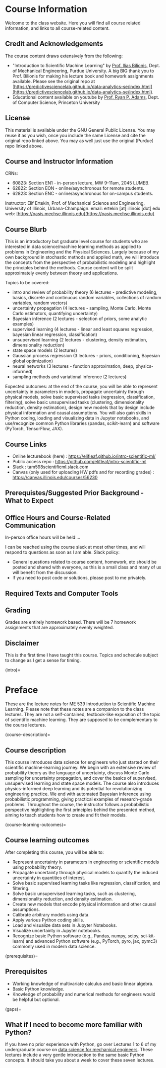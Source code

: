 # Course Information 

Welcome to the class website. Here you will find all course related information, and links to all course-related content. 

## Credit and Acknowledgements 

The course content draws extensively from the following: 

+ "Introduction to Scientific Machine Learning" by [Prof. Ilias Bilionis](https://engineering.purdue.edu/ME/People/ptProfile?resource_id=113500), Dept. of Mechanical Engineering, Purdue University. A big BIG thank you to Prof. Bilionis for making his lecture book and homework assignments available. Please see the original repo at [https://predictivesciencelab.github.io/data-analytics-se/index.html](https://predictivesciencelab.github.io/data-analytics-se/index.html).
+ Educational content available on youtube by [Prof. Ryan P. Adams](https://www.cs.princeton.edu/~rpa/), Dept. of Computer Science, Princeton University

## License 

This material is available under the GNU General Public License. You may reuse it as you wish, once you include the same License and cite the original repo linked above.  You may as well just use the original (Purdue) repo linked above.  

## Course and Instructor Information 

CRNs:
+ 60823: Section EN1 - in-person lecture, MW 9-11am, 2045 LUMEB.
+ 62822: Section EON - online/asynchronous for remote students.
+ 62823: Section ENC - online/asynchronous for on-campus students. 

Instructor: Elif Ertekin, Prof. of Mechanical Science and Engineering, University of Illinois, Urbana-Champaign. 
email: ertekin [at] illinois [dot] edu 
web: [https://oasis.mechse.illinois.edu](https://oasis.mechse.illinois.edu)

## Course Blurb  

This is an introductory but graduate level course for students who are interested in data science/machine learning methods as applied to problems in Engineering and the Physical Sciences.  Largely because of my own background in stochastic methods and applied math, we will introduce the concepts from the perspective of probabilistic modeling and highlight the principles behind the methods. Course content will be split approximately evenly between theory and applications. 

Topics to be covered: 
+ intro and review of probability theory (6 lectures - predictive modeling, basics, discrete and continuous random variables, collections of random variables, random vectors)
+ uncertainty propagation (4 lectures - sampling, Monte Carlo, Monte Carlo estimators, quantifying uncertainty)
+ Bayesian inference (2 lectures - selection of priors, some analytic examples)
+ supervised learning (4 lectures - linear and least squares regression, bayesian linear regression, classification)
+ unsupervised learning (2 lectures - clustering, density estimation, dimensionality reduction)
+ state space models (2 lectures)
+ Gaussian process regression (3 lectures - priors, conditioning, Bayesian global optimization)
+ neural networks (3 lectures - function approximation, deep, physics-informed)
+ sampling methods and variational inference (2 lectures) 

Expected outcomes: at the end of the course, you will be able to represent uncertainty in parameters in models, propagate uncertainty through physical models, solve basic supervised tasks (regression, classification, filtering), solve basic unsupervised tasks (clustering, dimensionality reduction, density estimation), design new models that by design include physical information and causal assumptions.  You will also gain skills in Python coding, loading and visualizing data in Jupyter notebooks, and use/recognize common Python libraries (pandas, scikit-learn) and software (PyTorch, TensorFlow, JAX).   

## Course Links 

+ Online lecturebook (here) :  https://elifleaf.github.io/intro-scientific-ml/ 
+ Public access repo : https://github.com/elifleaf/intro-scientific-ml 
+ Slack : tam598scientificml.slack.com 
+ Canvas (only used for uploading HW pdfs and for recording grades) : https://canvas.illinois.edu/courses/56230 

## Prerequistes/Suggested Prior Background - What to Expect 

## Office Hours and Course-Related Communication 

In-person office hours will be held ... 

I can be reached using the course slack at most other times, and will respond to questions as soon as I am able.  Slack policy: 
+ General questions related to course content, homework, etc should be posted and shared with everyone, as this is a small class and many of us will benefit from the discussion.
+ If you need to post code or solutions, please post to me privately. 

## Required Texts and Computer Tools 

## Grading 

Grades are entirely homework based.  There will be 7 homework assignments that are approximately evenly weighted. 

## Disclaimer 

This is the first time I have taught this course.  Topics and schedule subject to change as I get a sense for timing. 




(intro)=
# Preface

These are the lecture notes for ME 539 Introduction to Scientific Machine Learning.
Please note that these notes are a companion to the class lectures.
They are not a self-contained, textbook-like exposition of the topic of scientific machine learning.
They are supposed to be complementary to the course lectures.

(course-description)=
## Course description

This course introduces data science for engineers who just started on their scientific machine-learning journey. We begin with an extensive review of probability theory as the language of uncertainty, discuss Monte Carlo sampling for uncertainty propagation, and cover the basics of supervised, unsupervised learning and state space models. The course also introduces physics-informed deep learning and its potential for revolutionizing engineering practice. We end with automated Bayesian inference using probabilistic programming, giving practical examples of research-grade problems. Throughout the course, the instructor follows a probabilistic perspective highlighting the first principles behind the presented method, aiming to teach students how to create and fit their models. 

(course-learning-outcomes)=
## Course learning outcomes
After completing this course, you will be able to: 
+ Represent uncertainty in parameters in engineering or scientific models using probability theory.
+ Propagate uncertainty through physical models to quantify the induced uncertainty in quantities of interest.
+ Solve basic supervised learning tasks like regression, classification, and filtering.
+ Solve basic unsupervised learning tasks, such as clustering, dimensionality reduction, and density estimation.
+ Create new models that encode physical information and other causal assumptions.
+ Calibrate arbitrary models using data.
+ Apply various Python coding skills.
+ Load and visualize data sets in Jupyter Notebooks.
+ Visualize uncertainty in Jupyter notebooks.
+ Recognize basic Python software (e.g., Pandas, numpy, scipy, sci-kit-learn) and advanced Python software (e.g., PyTorch, pyro, jax, pymc3) commonly used in modern data science.

(prerequisites)=
## Prerequisites
+ Working knowledge of multivariate calculus and basic linear algebra.
+ Basic Python knowledge.
+ Knowledge of probability and numerical methods for engineers would be helpful but optional.

(gaps)=
## What if I need to become more familiar with Python?
If you have no prior experience with Python, go over Lectures 1 to 6 of my undergraduate course on [data science for mechanical engineers](https://purduemechanicalengineering.github.io/me-297-intro-to-data-science/index.html).
These lectures include a very gentle introduction to the same basic Python concepts.
It should take you about a week to cover these seven lectures.
